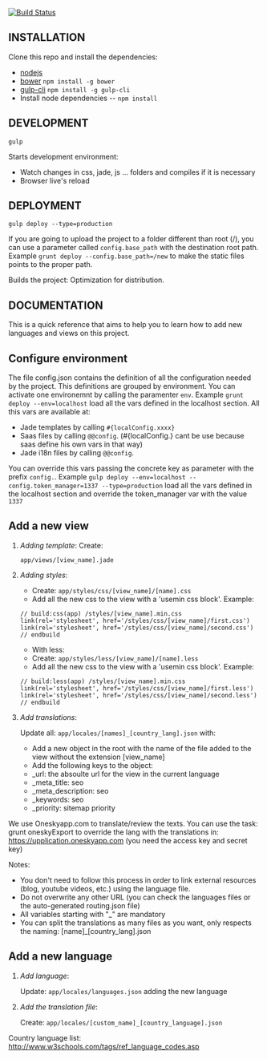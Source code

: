 [![Build Status](https://travis-ci.org/Upplication/landing.svg?branch=develop)](https://travis-ci.org/Upplication/landing)

INSTALLATION
--------
Clone this repo and install the dependencies:

* [nodejs](http://nodejs.org/)
* [bower](http://bower.io/) `npm install -g bower`
* [gulp-cli](http://gulpjs.com/) `npm install -g gulp-cli`
* Install node dependencies -- `npm install`

DEVELOPMENT
--------
`gulp`

Starts development environment:
* Watch changes in css, jade, js ... folders and compiles if it is necessary
* Browser live's reload 

DEPLOYMENT
--------
`gulp deploy --type=production`

If you are going to upload the project to a folder different than root (/), you can use a parameter called `config.base_path` with the destination root path. Example `grunt deploy --config.base_path=/new` to make the static files points to the proper path.

Builds the project:
Optimization for distribution.


DOCUMENTATION
--------
This is a quick reference that aims to help you to learn how to add new languages and views on this project.

## Configure environment

The file config.json contains the definition of all the configuration needed by the project. This definitions are grouped by environment. You can activate one environemnt by calling the paramenter `env`. Example `grunt deploy --env=localhost` load all the vars defined in the localhost section. All this vars are available at:

* Jade templates by calling `#{localConfig.xxxx}`
* Saas files by calling `@@config`. (#{localConfig.} cant be use because saas define his own vars in that way)
* Jade i18n files by calling `@@config`.

You can override this vars passing the concrete key as parameter with the prefix `config.`. Example `gulp deploy --env=localhost --config.token_manager=1337 --type=production` load all the vars defined in the localhost section and override the token_manager var with the value `1337`

## Add a new view
1. *Adding template*: Create:

    `app/views/[view_name].jade`

2. *Adding styles*:

    - Create: `app/styles/css/[view_name]/[name].css`
    - Add all the new css to the view with a 'usemin css block'. Example:
    ```
    // build:css(app) /styles/[view_name].min.css
    link(rel='stylesheet', href='/styles/css/[view_name]/first.css')
    link(rel='stylesheet', href='/styles/css/[view_name]/second.css')
    // endbuild
    ```
    - With less:
    - Create: `app/styles/less/[view_name]/[name].less`
    - Add all the new css to the view with a 'usemin css block'. Example:
    ```
    // build:less(app) /styles/[view_name].min.css
    link(rel='stylesheet', href='/styles/css/[view_name]/first.less')
    link(rel='stylesheet', href='/styles/css/[view_name]/second.less')
    // endbuild
    ```

3. *Add translations*:

    Update all: `app/locales/[names]_[country_lang].json` with:

    - Add a new object in the root with the name of the file added to the view without the extension [view_name]
    - Add the following keys to the object:
     - _url: the absoulte url for the view in the current language
     - _meta_title: seo
     - _meta_description: seo
     - _keywords: seo
     - _priority: sitemap priority

We use Oneskyapp.com to translate/review the texts. You can use the task: grunt oneskyExport to override the lang with the translations in: https://upplication.oneskyapp.com (you need the access key and secret key)

Notes:

* You don't need to follow this process in order to link external resources (blog, youtube videos, etc.) using the language file.
* Do not overwrite any other URL (you can check the languages files or the auto-generated routing.json file)
* All variables starting with "_" are mandatory
* You can split the translations as many files as you want, only respects the naming: [name]_[country_lang].json

## Add a new language
1. *Add language*: 

    Update: `app/locales/languages.json` adding the new language

2. *Add the translation file*: 

    Create: `app/locales/[custom_name]_[country_language].json`

Country language list: http://www.w3schools.com/tags/ref_language_codes.asp